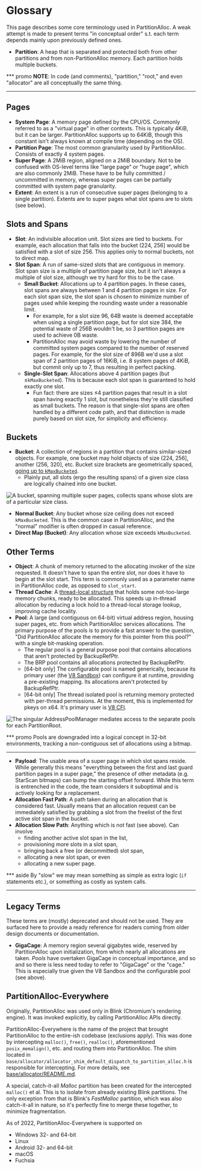 # Glossary

This page describes some core terminology used in PartitionAlloc.
A weak attempt is made to present terms "in conceptual order" s.t.
each term depends mainly upon previously defined ones.

* **Partition**: A heap that is separated and protected both from other
  partitions and from non-PartitionAlloc memory. Each partition holds
  multiple buckets.

*** promo
**NOTE**: In code (and comments), "partition," "root," and even
"allocator" are all conceptually the same thing.
***

## Pages

* **System Page**: A memory page defined by the CPU/OS. Commonly
  referred to as a "virtual page" in other contexts. This is typically
  4KiB, but it can be larger. PartitionAlloc supports up to 64KiB,
  though this constant isn't always known at compile time (depending
  on the OS).
* **Partition Page**: The most common granularity used by
  PartitionAlloc. Consists of exactly 4 system pages.
* **Super Page**: A 2MiB region, aligned on a 2MiB boundary. Not to
  be confused with OS-level terms like "large page" or "huge page",
  which are also commonly 2MiB. These have to be fully committed /
  uncommitted in memory, whereas super pages can be partially committed
  with system page granularity.
* **Extent**: An extent is a run of consecutive super pages (belonging
  to a single partition). Extents are to super pages what slot spans are
  to slots (see below).

## Slots and Spans

* **Slot**: An indivisible allocation unit. Slot sizes are tied to
  buckets. For example, each allocation that falls into the bucket
  (224,&nbsp;256] would be satisfied with a slot of size 256. This
  applies only to normal buckets, not to direct map.
* **Slot Span**: A run of same-sized slots that are contiguous in
  memory. Slot span size is a multiple of partition page size, but it
  isn't always a multiple of slot size, although we try hard for this
  to be the case.
  * **Small Bucket**: Allocations up to 4 partition pages. In these
    cases, slot spans are always between 1 and 4 partition pages in
    size. For each slot span size, the slot span is chosen to minimize
    number of pages used while keeping the rounding waste under a
    reasonable limit.
    * For example, for a slot size 96, 64B waste is deemed acceptable
      when using a single partition page, but for slot size
      384, the potential waste of 256B wouldn't be, so 3 partition pages
      are used to achieve 0B waste.
    * PartitionAlloc may avoid waste by lowering the number of committed
      system pages compared to the number of reserved pages. For
      example, for the slot size of 896B we'd use a slot span of 2
      partition pages of 16KiB, i.e. 8 system pages of 4KiB, but commit
      only up to 7, thus resulting in perfect packing.
  * **Single-Slot Span**: Allocations above 4 partition pages (but
    &le;`kMaxBucketed`). This is because each slot span is guaranteed to
    hold exactly one slot.
    * Fun fact: there are sizes &le;4 partition pages that result in a
      slot span having exactly 1 slot, but nonetheless they're still
      classified as small buckets. The reason is that single-slot spans
      are often handled by a different code path, and that distinction
      is made purely based on slot size, for simplicity and efficiency.

## Buckets

* **Bucket**: A collection of regions in a partition that contains
  similar-sized objects. For example, one bucket may hold objects of
  size (224,&nbsp;256], another (256,&nbsp;320], etc. Bucket size
  brackets are geometrically spaced,
  [going up to `kMaxBucketed`][max-bucket-comment].
  * Plainly put, all slots (ergo the resulting spans) of a given size
    class are logically chained into one bucket.

![A bucket, spanning multiple super pages, collects spans whose
  slots are of a particular size class.](./dot/bucket.png)

* **Normal Bucket**: Any bucket whose size ceiling does not exceed
  `kMaxBucketed`. This is the common case in PartitionAlloc, and
  the "normal" modifier is often dropped in casual reference.
* **Direct Map (Bucket)**: Any allocation whose size exceeds `kMaxBucketed`.

## Other Terms

* **Object**: A chunk of memory returned to the allocating invoker
  of the size requested. It doesn't have to span the entire slot,
  nor does it have to begin at the slot start. This term is commonly
  used as a parameter name in PartitionAlloc code, as opposed to
  `slot_start`.
* **Thread Cache**: A [thread-local structure][pa-thread-cache] that
  holds some not-too-large memory chunks, ready to be allocated. This
  speeds up in-thread allocation by reducing a lock hold to a
  thread-local storage lookup, improving cache locality.
* **Pool**: A large (and contiguous on 64-bit) virtual address region, housing
  super pages, etc. from which PartitionAlloc services allocations. The
  primary purpose of the pools is to provide a fast answer to the
  question, "Did PartitionAlloc allocate the memory for this pointer
  from this pool?" with a single bit-masking operation.
  * The regular pool is a general purpose pool that contains allocations that
    aren't protected by BackupRefPtr.
  * The BRP pool contains all allocations protected by BackupRefPtr.
  * [64-bit only] The configurable pool is named generically, because its
    primary user (the [V8 Sandbox][v8-sandbox]) can configure it at runtime,
    providing a pre-existing mapping. Its allocations aren't protected by
    BackupRefPtr.
  * [64-bit only] The thread isolated pool is returning memory protected with
    per-thread permissions. At the moment, this is implemented for pkeys on x64.
    It's primary user is [V8 CFI][v8-cfi].

![The singular AddressPoolManager mediates access to the separate pools
  for each PartitionRoot.](./dot/address-space.png)

*** promo
Pools are downgraded into a logical concept in 32-bit environments,
tracking a non-contiguous set of allocations using a bitmap.
***

* **Payload**: The usable area of a super page in which slot spans
  reside. While generally this means "everything between the first
  and last guard partition pages in a super page," the presence of
  other metadata (e.g. StarScan bitmaps) can bump the starting offset
  forward. While this term is entrenched in the code, the team
  considers it suboptimal and is actively looking for a replacement.
* **Allocation Fast Path**: A path taken during an allocation that is
  considered fast.  Usually means that an allocation request can be
  immediately satisfied by grabbing a slot from the freelist of the
  first active slot span in the bucket.
* **Allocation Slow Path**: Anything which is not fast (see above).
  Can involve
  * finding another active slot span in the list,
  * provisioning more slots in a slot span,
  * bringing back a free (or decommitted) slot span,
  * allocating a new slot span, or even
  * allocating a new super page.

*** aside
By "slow" we may mean something as simple as extra logic (`if`
statements etc.), or something as costly as system calls.
***

## Legacy Terms

These terms are (mostly) deprecated and should not be used. They are
surfaced here to provide a ready reference for readers coming from
older design documents or documentation.

* **GigaCage**: A memory region several gigabytes wide, reserved by
  PartitionAlloc upon initialization, from which nearly all allocations
  are taken. _Pools_ have overtaken GigaCage in conceptual importance,
  and so and so there is less need today to refer to "GigaCage" or the
  "cage." This is especially true given the V8 Sandbox and the
  configurable pool (see above).

## PartitionAlloc-Everywhere

Originally, PartitionAlloc was used only in Blink (Chromium's rendering engine).
It was invoked explicitly, by calling PartitionAlloc APIs directly.

PartitionAlloc-Everywhere is the name of the project that brought PartitionAlloc
to the entire-ish codebase (exclusions apply). This was done by intercepting
`malloc()`, `free()`, `realloc()`, aforementioned `posix_memalign()`, etc. and
routing them into PartitionAlloc. The shim located in
`base/allocator/allocator_shim_default_dispatch_to_partition_alloc.h` is
responsible for intercepting. For more details, see
[base/allocator/README.md](../../../base/allocator/README.md).

A special, catch-it-all *Malloc* partition has been created for the intercepted
`malloc()` et al. This is to isolate from already existing Blink partitions.
The only exception from that is Blink's *FastMalloc* partition, which was also
catch-it-all in nature, so it's perfectly fine to merge these together, to
minimize fragmentation.

As of 2022, PartitionAlloc-Everywhere is supported on

* Windows 32- and 64-bit
* Linux
* Android 32- and 64-bit
* macOS
* Fuchsia

[max-bucket-comment]: https://source.chromium.org/chromium/chromium/src/+/main:base/allocator/partition_allocator/partition_alloc_constants.h;l=345;drc=667e6b001f438521e1c1a1bc3eabeead7aaa1f37
[pa-thread-cache]: https://source.chromium.org/chromium/chromium/src/+/main:base/allocator/partition_allocator/thread_cache.h
[v8-sandbox]: https://docs.google.com/document/d/1FM4fQmIhEqPG8uGp5o9A-mnPB5BOeScZYpkHjo0KKA8/preview#
[v8-cfi]: https://docs.google.com/document/d/1O2jwK4dxI3nRcOJuPYkonhTkNQfbmwdvxQMyXgeaRHo/preview#
